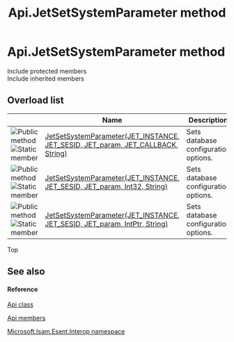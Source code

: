 ﻿---
title: Api.JetSetSystemParameter method 
TOCTitle: 'JetSetSystemParameter method '
ms:assetid: Overload:Microsoft.Isam.Esent.Interop.Api.JetSetSystemParameter
ms:mtpsurl: https://msdn.microsoft.com/library/microsoft.isam.esent.interop.api.jetsetsystemparameter(v=EXCHG.10)
ms:contentKeyID: 55100809
ms.date: 07/30/2014
ms.topic: article
f1_keywords:
- Microsoft.Isam.Esent.Interop.Api.JetSetSystemParameter
dev_langs:
- CSharp
- JScript
- VB
- other
---

# Api.JetSetSystemParameter method

Include protected members  
Include inherited members  

## Overload list

<table>
<thead>
<tr class="header">
<th> </th>
<th>Name</th>
<th>Description</th>
</tr>
</thead>
<tbody>
<tr class="odd">
<td><img src="../images/dn292146.pubmethod(exchg.10).gif" title="Public method" alt="Public method" /><img src="../images/dn292146.static(exchg.10).gif" title="Static member" alt="Static member" /></td>
<td><a href="dn334028(v=exchg.10).md">JetSetSystemParameter(JET_INSTANCE, JET_SESID, JET_param, JET_CALLBACK, String)</a></td>
<td>Sets database configuration options.</td>
</tr>
<tr class="even">
<td><img src="../images/dn292146.pubmethod(exchg.10).gif" title="Public method" alt="Public method" /><img src="../images/dn292146.static(exchg.10).gif" title="Static member" alt="Static member" /></td>
<td><a href="dn334017(v=exchg.10).md">JetSetSystemParameter(JET_INSTANCE, JET_SESID, JET_param, Int32, String)</a></td>
<td>Sets database configuration options.</td>
</tr>
<tr class="odd">
<td><img src="../images/dn292146.pubmethod(exchg.10).gif" title="Public method" alt="Public method" /><img src="../images/dn292146.static(exchg.10).gif" title="Static member" alt="Static member" /></td>
<td><a href="dn334029(v=exchg.10).md">JetSetSystemParameter(JET_INSTANCE, JET_SESID, JET_param, IntPtr, String)</a></td>
<td>Sets database configuration options.</td>
</tr>
</tbody>
</table>


Top

## See also

#### Reference

[Api class](./api-class.md)

[Api members](./api-members.md)

[Microsoft.Isam.Esent.Interop namespace](./microsoft.isam.esent.interop-namespace.md)